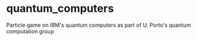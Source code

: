 # quantum_computers
Particle game on IBM's quantum computers as part of U. Porto's quantum computation group
